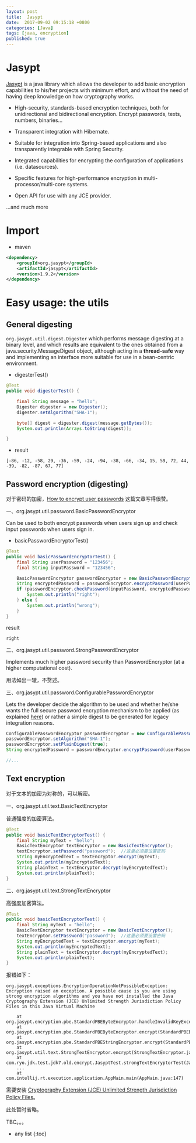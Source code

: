 ```yaml
---
layout: post
title:  Jasypt
date:  2017-09-02 09:15:18 +0800
categories: [Java]
tags: [java, encryption]
published: true
---
```



# Jasypt

[Jasypt](http://www.jasypt.org/) is a java library which allows the developer to add basic encryption capabilities to his/her projects with minimum effort, 
and without the need of having deep knowledge on how cryptography works.

- High-security, standards-based encryption techniques, both for unidirectional and bidirectional encryption. Encrypt passwords, texts, numbers, binaries...

- Transparent integration with Hibernate.

- Suitable for integration into Spring-based applications and also transparently integrable with Spring Security.

- Integrated capabilities for encrypting the configuration of applications (i.e. datasources).

- Specific features for high-performance encryption in multi-processor/multi-core systems.

- Open API for use with any JCE provider.

...and much more


# Import

- maven

```xml
<dependency>
    <groupId>org.jasypt</groupId>
    <artifactId>jasypt</artifactId>
    <version>1.9.2</version>
</dependency>
```


# Easy usage: the utils


## General digesting

`org.jasypt.util.digest.Digester` which performs message digesting at a binary level, and which results are equivalent 
to the ones obtained from a java.security.MessageDigest object, although acting in a **thread-safe** way and implementing an interface more suitable for use in a bean-centric environment.

- digesterTest()

```java
@Test
public void digesterTest() {

    final String message = "hello";
    Digester digester = new Digester();
    digester.setAlgorithm("SHA-1");

    byte[] digest = digester.digest(message.getBytes());
    System.out.println(Arrays.toString(digest));

}
```

- result

```
[-86, -12, -58, 29, -36, -59, -24, -94, -38, -66, -34, 15, 59, 72, 44, -39, -82, -87, 67, 77]
```


## Password encryption (digesting)

对于密码的加密，[How to encrypt user passwords](http://www.jasypt.org/howtoencryptuserpasswords.html) 这篇文章写得很赞。

一、org.jasypt.util.password.BasicPasswordEncryptor

Can be used to both encrypt passwords when users sign up and check input passwords when users sign in.

- basicPasswordEncryptorTest()

```java
@Test
public void basicPasswordEncryptorTest() {
    final String userPassword = "123456";
    final String inputPassword = "123456";

    BasicPasswordEncryptor passwordEncryptor = new BasicPasswordEncryptor();
    String encryptedPassword = passwordEncryptor.encryptPassword(userPassword); //实际情况可以直接取得加密后的密码
    if (passwordEncryptor.checkPassword(inputPassword, encryptedPassword)) {
        System.out.println("right");
    } else {
        System.out.println("wrong");
    }
}
```

result

```
right
```

二、org.jasypt.util.password.StrongPasswordEncryptor 

Implements much higher password security than PasswordEncryptor (at a higher computational cost).

用法如出一辙，不赘述。


三、org.jasypt.util.password.ConfigurablePasswordEncryptor

Lets the developer decide the algorithm to be used and whether he/she wants the full secure password encryption mechanism 
to be applied (as explained [here](http://www.jasypt.org/encrypting-passwords.html)) or rather a simple digest to be generated for legacy integration reasons.

```java
ConfigurablePasswordEncryptor passwordEncryptor = new ConfigurablePasswordEncryptor();
passwordEncryptor.setAlgorithm("SHA-1");
passwordEncryptor.setPlainDigest(true);
String encryptedPassword = passwordEncryptor.encryptPassword(userPassword);

//...
```

## Text encryption

对于文本的加密为对称的，可以解密。

一、org.jasypt.util.text.BasicTextEncryptor

普通强度的加密算法。

```java
@Test
public void basicTextEncryptorTest() {
    final String myText = "hello";
    BasicTextEncryptor textEncryptor = new BasicTextEncryptor();
    textEncryptor.setPassword("password");  //这里必须要设置密码
    String myEncryptedText = textEncryptor.encrypt(myText);
    System.out.println(myEncryptedText);
    String plainText = textEncryptor.decrypt(myEncryptedText);
    System.out.println(plainText);
}
```

二、org.jasypt.util.text.StrongTextEncryptor 

高强度加密算法。

```java
@Test
public void basicTextEncryptorTest() {
    final String myText = "hello";
    BasicTextEncryptor textEncryptor = new BasicTextEncryptor();
    textEncryptor.setPassword("password");  //这里必须要设置密码
    String myEncryptedText = textEncryptor.encrypt(myText);
    System.out.println(myEncryptedText);
    String plainText = textEncryptor.decrypt(myEncryptedText);
    System.out.println(plainText);
}
```

报错如下：

```
org.jasypt.exceptions.EncryptionOperationNotPossibleException: Encryption raised an exception. A possible cause is you are using strong encryption algorithms and you have not installed the Java Cryptography Extension (JCE) Unlimited Strength Jurisdiction Policy Files in this Java Virtual Machine

	at org.jasypt.encryption.pbe.StandardPBEByteEncryptor.handleInvalidKeyException(StandardPBEByteEncryptor.java:1073)
	at org.jasypt.encryption.pbe.StandardPBEByteEncryptor.encrypt(StandardPBEByteEncryptor.java:924)
	at org.jasypt.encryption.pbe.StandardPBEStringEncryptor.encrypt(StandardPBEStringEncryptor.java:642)
	at org.jasypt.util.text.StrongTextEncryptor.encrypt(StrongTextEncryptor.java:107)
	at com.ryo.jdk.test.jdk7.old.encrypt.JasyptTest.strongTextEncryptorTest(JasyptTest.java:61)
	...
	at com.intellij.rt.execution.application.AppMain.main(AppMain.java:147)
```


需要安装 [Cryptography Extension (JCE) Unlimited Strength Jurisdiction Policy Files](http://www.oracle.com/technetwork/java/index.html)。

此处暂时省略。

TBC。。。













* any list
{:toc}
